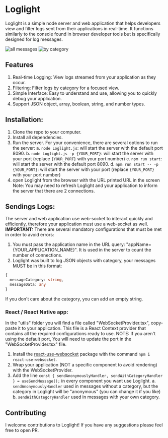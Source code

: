 # Loglight

Loglight is a simple node server and web application that helps developers view and filter logs sent from their applications in real-time. It functions similarly to the console found in browser developer tools but is specifically designed for log messages.

![all messages](https://github.com/nmiz1987/ws-server/blob/master/images/all-messages.png)
![by category](https://github.com/nmiz1987/ws-server/blob/master/images/by-category.png)

## Features

1. Real-time Logging: View logs streamed from your application as they occur.
2. Filtering: Filter logs by category for a focused view.
3. Simple Interface: Easy to understand and use, allowing you to quickly debug your application.
4. Support JSON object, array, boolean, string, and number types.

## Installation:

1. Clone the repo to your computer.
1. Install all dependencies.
1. Run the server. For your convenience, there are several options to run the server:
   a. `node Loglight.js`: will start the server with the default port 8090.
   b. `node Loglight.js -p {YOUR_PORT}`: will start the server with your port (replace `{YOUR_PORT}` with your port number)
   c. `npm run start`: will start the server with the default port 8090.
   d. `npm run start -- -p {YOUR_PORT}`: will start the server with your port (replace `{YOUR_PORT}` with your port number)
1. open Loglight from the browser with the URL printed URL in the screen
   Note: You may need to refresh Loglight and your application to inform the server that there are 2 connections.

## Sendings Logs:

The server and web application use web-socket to interact quickly and efficiently, therefore your application must use a web-socket as well.
**IMPORTANT:** There are several mandatory configurations that must be met in order to avoid errors:

1. You must pass the application name in the URL query: "appName={YOUR_APPLICATION_NAME}". It is used in the server to count the number of connections.
1. Loglight was built to log JSON objects with category, your messages MUST be in this format:

```typescript
{
  messageCategory: string,
  messageData: any
}
```

If you don't care about the category, you can add an empty string.

### React / React Native app:

In the "utils" folder you will find a file called "WebSocketProvider.tsx", copy-paste it to your application.
This file is a React Context provider that contains all the required configurations ready to use.
NOTE: If you aren't using the default port, You will need to update the port in the "WebSocketProvider.tsx" file.

1. Install the [react-use-websocket](https://www.npmjs.com/package/react-use-websocket) package with the command `npm i react-use-websocket`.
1. Wrap your application (NOT a specific component to avoid rendering) with the WebSocketProvider.
1. Add the line `const { sendAnonymouslyHandler, sendWithCategoryHandler } = useSendMessage();` in every component you want use Loglight.
   a. `sendAnonymouslyHandler` used in messages without a category, but the category in Loglight will be "anonymous" (you can change it if you like)
   b. `sendWithCategoryHandler` used in messages with your own category.

## Contributing

I welcome contributions to Loglight! If you have any suggestions please feel free to open PR.
